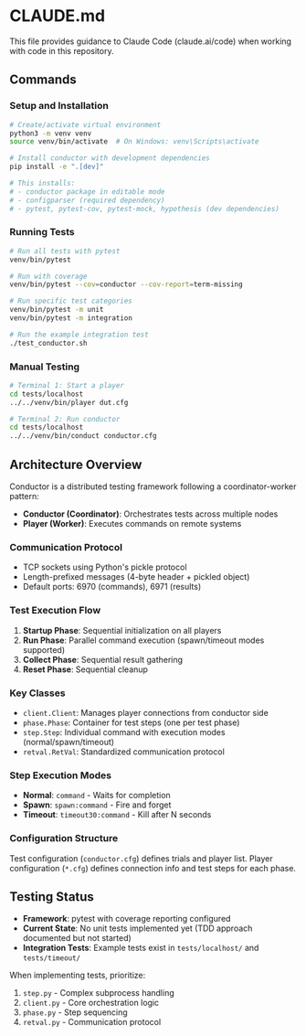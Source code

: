 # CLAUDE.md

This file provides guidance to Claude Code (claude.ai/code) when working with code in this repository.

## Commands

### Setup and Installation
```bash
# Create/activate virtual environment
python3 -m venv venv
source venv/bin/activate  # On Windows: venv\Scripts\activate

# Install conductor with development dependencies
pip install -e ".[dev]"

# This installs:
# - conductor package in editable mode
# - configparser (required dependency)
# - pytest, pytest-cov, pytest-mock, hypothesis (dev dependencies)
```

### Running Tests
```bash
# Run all tests with pytest
venv/bin/pytest

# Run with coverage
venv/bin/pytest --cov=conductor --cov-report=term-missing

# Run specific test categories
venv/bin/pytest -m unit
venv/bin/pytest -m integration

# Run the example integration test
./test_conductor.sh
```

### Manual Testing
```bash
# Terminal 1: Start a player
cd tests/localhost
../../venv/bin/player dut.cfg

# Terminal 2: Run conductor
cd tests/localhost
../../venv/bin/conduct conductor.cfg
```

## Architecture Overview

Conductor is a distributed testing framework following a coordinator-worker pattern:

- **Conductor (Coordinator)**: Orchestrates tests across multiple nodes
- **Player (Worker)**: Executes commands on remote systems

### Communication Protocol
- TCP sockets using Python's pickle protocol
- Length-prefixed messages (4-byte header + pickled object)
- Default ports: 6970 (commands), 6971 (results)

### Test Execution Flow
1. **Startup Phase**: Sequential initialization on all players
2. **Run Phase**: Parallel command execution (spawn/timeout modes supported)
3. **Collect Phase**: Sequential result gathering
4. **Reset Phase**: Sequential cleanup

### Key Classes
- `client.Client`: Manages player connections from conductor side
- `phase.Phase`: Container for test steps (one per test phase)
- `step.Step`: Individual command with execution modes (normal/spawn/timeout)
- `retval.RetVal`: Standardized communication protocol

### Step Execution Modes
- **Normal**: `command` - Waits for completion
- **Spawn**: `spawn:command` - Fire and forget
- **Timeout**: `timeout30:command` - Kill after N seconds

### Configuration Structure
Test configuration (`conductor.cfg`) defines trials and player list.
Player configuration (`*.cfg`) defines connection info and test steps for each phase.

## Testing Status

- **Framework**: pytest with coverage reporting configured
- **Current State**: No unit tests implemented yet (TDD approach documented but not started)
- **Integration Tests**: Example tests exist in `tests/localhost/` and `tests/timeout/`

When implementing tests, prioritize:
1. `step.py` - Complex subprocess handling
2. `client.py` - Core orchestration logic
3. `phase.py` - Step sequencing
4. `retval.py` - Communication protocol